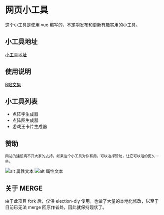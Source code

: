 # 网页小工具
这个小工具是使用 vue 编写的，不定期发布和更新有趣实用的小工具。

## 小工具地址
[小工具地址](https://tools.kooriookami.top)

## 使用说明
[B站文集](https://www.bilibili.com/read/readlist/rl314448)

## 小工具列表
* 点阵字生成器
* 点阵图生成器
* 游戏王卡片生成器

## 赞助
    网站的建设离不开大家的支持，如果这个小工具对你有用，可以选择赞助，让它可以活的更久一些。
![alt 属性文本](./src/assets/image/ali-qr.jpg)
![alt 属性文本](./src/assets/image/wx-qr.png)

## 关于 MERGE

由于此项目 fork 后，仅供 election-diy 使用，也做了大量的本地化修改，以至于目前已无法 merge 回原作者处，因此就保持现状了。
